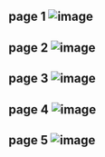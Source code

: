 page 1
![image](https://github.com/SU-sumico/edsj/assets/130117169/2d125dc4-2a58-4efd-99e9-fcad0e7af6e9)
---
page 2
![image](https://github.com/SU-sumico/edsj/assets/130117169/382d36a8-bc5c-43fc-911e-8636cad5d339)
---
page 3
![image](https://github.com/SU-sumico/edsj/assets/130117169/4a1958bd-8485-4f13-bd40-0b19f2cd1705)
---
page 4
![image](https://github.com/SU-sumico/edsj/assets/130117169/53f6ddaf-2f28-4cd9-aef2-67b8ce2ff124)
---
page 5
![image](https://github.com/SU-sumico/edsj/assets/130117169/f8cbb44f-0841-4838-b968-ba34d161fc73)
---
